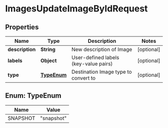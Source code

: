 

# ImagesUpdateImageByIdRequest


## Properties

| Name | Type | Description | Notes |
|------------ | ------------- | ------------- | -------------|
|**description** | **String** | New description of Image |  [optional] |
|**labels** | **Object** | User-defined labels (key-value pairs) |  [optional] |
|**type** | [**TypeEnum**](#TypeEnum) | Destination Image type to convert to |  [optional] |



## Enum: TypeEnum

| Name | Value |
|---- | -----|
| SNAPSHOT | &quot;snapshot&quot; |



